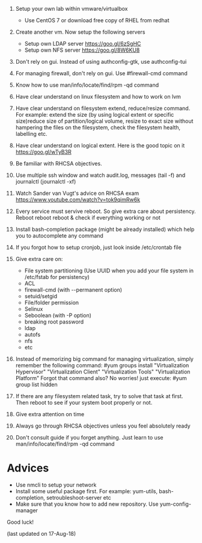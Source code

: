 1.  Setup your own lab within vmware/virtualbox
      - Use CentOS 7 or download free copy of RHEL from redhat

2.  Create another vm. Now setup the following servers
      - Setup own LDAP server https://goo.gl/6zSgHC
      - Setup own NFS server https://goo.gl/8W6KU8
3.  Don't rely on gui. Instead of using authconfig-gtk, use authconfig-tui
4.  For managing firewall, don't rely on gui. Use #firewall-cmd command
5.  Know how to use man/info/locate/find/rpm -qd command
6.  Have clear understand on linux filesystem and how to work on lvm
7.  Have clear understand on filesystem extend, reduce/resize command. For example: extend the size (by using logical extent or specific     size)reduce size of partition/logical volume, resize to exact size without hampering the files on the filesystem, check the             filesystem health, labelling etc. 
8.  Have clear understand on logical extent. Here is the good topic on it https://goo.gl/wTyB3R
9.  Be familiar with RHCSA objectives.
10. Use multiple ssh window and watch audit.log, messages (tail -f) and journalctl (journalctl -xf)
11. Watch Sander van Vugt's advice on RHCSA exam https://www.youtube.com/watch?v=tok9qimRw6k
12. Every service must servive reboot. So give extra care about persistency. Reboot reboot reboot & check if everything working or not
13. Install bash-completion package (might be already installed) which help you to autocomplete any command
14. If you forgot how to setup cronjob, just look inside /etc/crontab file
15. Give extra care on:
      - File system partitioning (Use UUID when you add your file system in /etc/fstab for persistency)
      - ACL
      - firewall-cmd (with --permanent option)
      - setuid/setgid
      - File/folder permission
      - Selinux
      - Seboolean (with -P option)
      - breaking root password
      - ldap
      - autofs
      - nfs
      - etc

 16. Instead of memorizing big command for managing virtualization, simply remember the following command:
     #yum groups install "Virtualization Hypervisor" "Virtualization Client" "Virtualization Tools"  "Virtualization Platform"
     Forgot that command also? No worries! just execute: #yum group list hidden
 17. If there are any filesystem related task, try to solve that task at first. Then reboot to see if your system boot properly or not.
 18. Give extra attention on time
 19. Always go through RHCSA objectives unless you feel absolutely ready
 20. Don't consult guide if you forget anything. Just learn to use man/info/locate/find/rpm -qd command

# Advices
   - Use nmcli to setup your network
  - Install some useful package first. For example: yum-utils, bash-completion, setroubleshoot-server etc
  - Make sure that you know how to add new repository. Use yum-config-manager
  
  
  Good luck!
  
  (last updated on 17-Aug-18)
